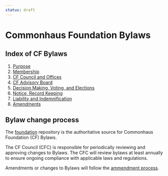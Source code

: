 ```yaml
---
status: draft
---
```

# Commonhaus Foundation Bylaws

## Index of CF Bylaws

1. [Purpose](./purpose.md)
2. [Membership](./cf-membership.md)
3. [CF Council and Offices](./cf-council.md)
4. [CF Advisory Board](./cf-advisory-board.md)
5. [Decision Making, Voting, and Elections](./decision-making.md)
6. [Notice, Record Keeping](./notice-records.md)
7. [Liability and Indemnification](./liability-indemnification.md)
8. [Amendments](./amendments.md)

## Bylaw change process

The [foundation][] repository is the authoritative source for Commonhaus Foundation (CF) Bylaws.

[foundation]: https://github.com/commonhaus/foundation-draft

The CF Council (CFC) is responsible for periodically reviewing and approving changes to Bylaws. The CFC will review bylaws at least annually to ensure ongoing compliance with applicable laws and regulations.

Amendments or changes to Bylaws will follow the [ammendment process](./amendments.md).
